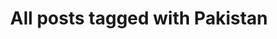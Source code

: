 ---
layout: tag
title: "All posts tagged with Pakistan"
permalink: /weblog/tags/pakistan/
taxonomy: Pakistan
---